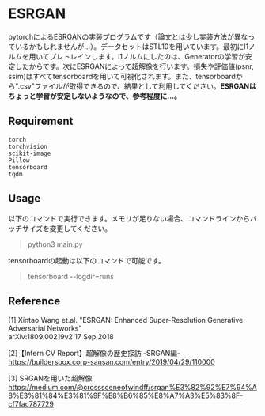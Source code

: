 # ESRGAN

pytorchによるESRGANの実装プログラムです（論文とは少し実装方法が異なっているかもしれませんが…）。データセットはSTL10を用いています。最初にl1ノルムを用いてプレトレインします。l1ノルムにしたのは、Generatorの学習が安定したからです。次にESRGANによって超解像を行います。損失や評価値(psnr, ssim)はすべてtensorboardを用いて可視化されます。また、tensorboardから".csv"ファイルが取得できるので、結果として利用してください。**ESRGANはちょっと学習が安定しないようなので、参考程度に…。**
## Requirement
```
torch
torchvision
scikit-image
Pillow
tensorboard
tqdm
```

## Usage
以下のコマンドで実行できます。メモリが足りない場合、コマンドラインからバッチサイズを変更してください。 
>python3 main.py

tensorboardの起動は以下のコマンドで可能です。
>tensorboard --logdir=runs

## Reference
[1] Xintao Wang et.al. "ESRGAN: Enhanced Super-Resolution
Generative Adversarial Networks"  
arXiv:1809.00219v2 17 Sep 2018  

[2]【Intern CV Report】超解像の歴史探訪 -SRGAN編-  
https://buildersbox.corp-sansan.com/entry/2019/04/29/110000
  
[3] SRGANを用いた超解像
https://medium.com/@crosssceneofwindff/srgan%E3%82%92%E7%94%A8%E3%81%84%E3%81%9F%E8%B6%85%E8%A7%A3%E5%83%8F-cf7fac787729  
